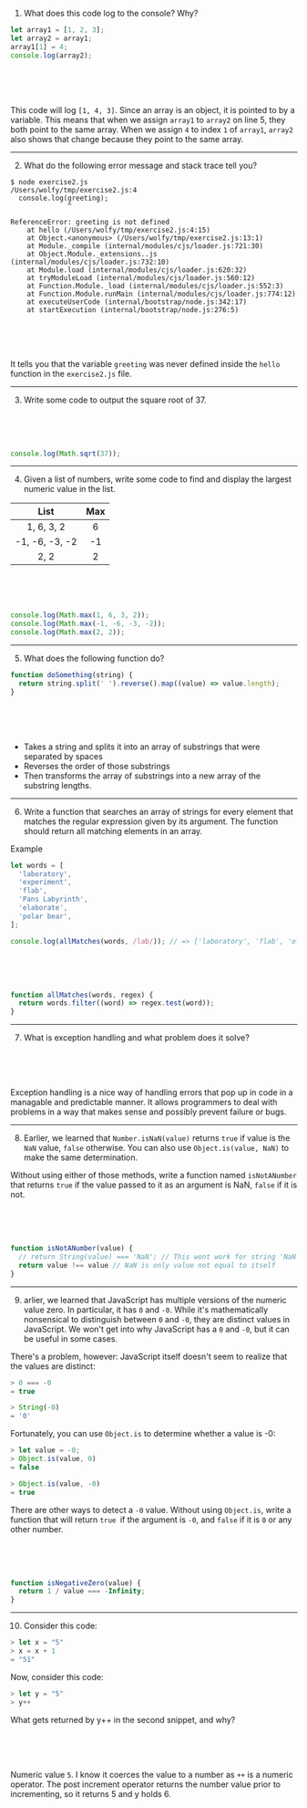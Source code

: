 1. What does this code log to the console? Why?

```js
let array1 = [1, 2, 3];
let array2 = array1;
array1[1] = 4;
console.log(array2);
```

<br>
<br>
<br>

This code will log `[1, 4, 3]`. Since an array is an object, it is pointed to by a variable. This means that when we assign `array1` to `array2` on line 5, they both point to the same array. When we assign `4` to index `1` of `array1`, `array2` also shows that change because they point to the same array.

---

2. What do the following error message and stack trace tell you?

```
$ node exercise2.js
/Users/wolfy/tmp/exercise2.js:4
  console.log(greeting);
              ^

ReferenceError: greeting is not defined
    at hello (/Users/wolfy/tmp/exercise2.js:4:15)
    at Object.<anonymous> (/Users/wolfy/tmp/exercise2.js:13:1)
    at Module._compile (internal/modules/cjs/loader.js:721:30)
    at Object.Module._extensions..js (internal/modules/cjs/loader.js:732:10)
    at Module.load (internal/modules/cjs/loader.js:620:32)
    at tryModuleLoad (internal/modules/cjs/loader.js:560:12)
    at Function.Module._load (internal/modules/cjs/loader.js:552:3)
    at Function.Module.runMain (internal/modules/cjs/loader.js:774:12)
    at executeUserCode (internal/bootstrap/node.js:342:17)
    at startExecution (internal/bootstrap/node.js:276:5)
```

<br>
<br>
<br>

It tells you that the variable `greeting` was never defined inside the `hello` function in the `exercise2.js` file.

---

3. Write some code to output the square root of 37.

<br>
<br>
<br>

```js
console.log(Math.sqrt(37));
```

---

4. Given a list of numbers, write some code to find and display the largest numeric value in the list.

| List | Max |
|:---:|:---:|
| 1, 6, 3, 2 | 6 |
| -1, -6, -3, -2 | -1 |
| 2, 2 | 2 |

<br>
<br>
<br>

```js
console.log(Math.max(1, 6, 3, 2));
console.log(Math.max(-1, -6, -3, -2));
console.log(Math.max(2, 2));
```

---

5. What does the following function do?

```js
function doSomething(string) {
  return string.split(' ').reverse().map((value) => value.length);
}
```

<br>
<br>
<br>

- Takes a string and splits it into an array of substrings that were separated by spaces
- Reverses the order of those substrings
- Then transforms the array of substrings into a new array of the substring lengths.

---

6. Write a function that searches an array of strings for every element that matches the regular expression given by its argument. The function should return all matching elements in an array.

Example

```js
let words = [
  'laboratory',
  'experiment',
  'flab',
  'Pans Labyrinth',
  'elaborate',
  'polar bear',
];

console.log(allMatches(words, /lab/)); // => ['laboratory', 'flab', 'elaborate']
```

<br>
<br>
<br>

```js
function allMatches(words, regex) {
  return words.filter((word) => regex.test(word));
}
```

---

7. What is exception handling and what problem does it solve?

<br>
<br>
<br>

Exception handling is a nice way of handling errors that pop up in code in a managable and predictable manner. It allows programmers to deal with problems in a way that makes sense and possibly prevent failure or bugs.

---

8. Earlier, we learned that `Number.isNaN(value)` returns `true` if value is the `NaN` value, `false` otherwise. You can also use `Object.is(value, NaN)` to make the same determination.

Without using either of those methods, write a function named `isNotANumber` that returns `true` if the value passed to it as an argument is NaN, `false` if it is not.

<br>
<br>
<br>

```js
function isNotANumber(value) {
  // return String(value) === 'NaN'; // This wont work for string 'NaN'
  return value !== value // NaN is only value not equal to itself
}
```

---

9. arlier, we learned that JavaScript has multiple versions of the numeric value zero. In particular, it has `0` and `-0`. While it's mathematically nonsensical to distinguish between `0` and `-0`, they are distinct values in JavaScript. We won't get into why JavaScript has a `0` and `-0`, but it can be useful in some cases.

There's a problem, however: JavaScript itself doesn't seem to realize that the values are distinct:

```js
> 0 === -0
= true

> String(-0)
= '0'
```

Fortunately, you can use `Object.is` to determine whether a value is -0:

```js
> let value = -0;
> Object.is(value, 0)
= false

> Object.is(value, -0)
= true
```

There are other ways to detect a `-0` value. Without using `Object.is`, write a function that will return `true `if the argument is `-0`, and `false` if it is `0` or any other number.

<br>
<br>
<br>

```js
function isNegativeZero(value) {
  return 1 / value === -Infinity;
}
```

---

10. Consider this code:

```js
> let x = "5"
> x = x + 1
= "51"
```

Now, consider this code:

```js
> let y = "5"
> y++
```

What gets returned by y++ in the second snippet, and why?

<br>
<br>
<br>

Numeric value `5`. I know it coerces the value to a number as `++` is a numeric operator. The post increment operator returns the number value prior to incrementing, so it returns 5 and y holds 6.
